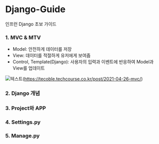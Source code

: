 # Django-Guide

인프런 Django 초보 가이드

### 1. MVC & MTV 
 - Model: 안전하게 데이터를 저장
 - View: 데이터를 적절하게 유저에게 보여줌
 - Control, Template(Django): 사용자의 입력과 이벤트에 반응하여 Model과 View를 업데이트
 
 ![텍스트](https://tecoble.techcourse.co.kr/static/c73f913a7c220ec8cb3ee9a8579468b4/91709/mvc.png)(https://tecoble.techcourse.co.kr/post/2021-04-26-mvc/)
 
### 2. Django 개념 
### 3. Project와 APP
### 4. Settings.py 
### 5. Manage.py
